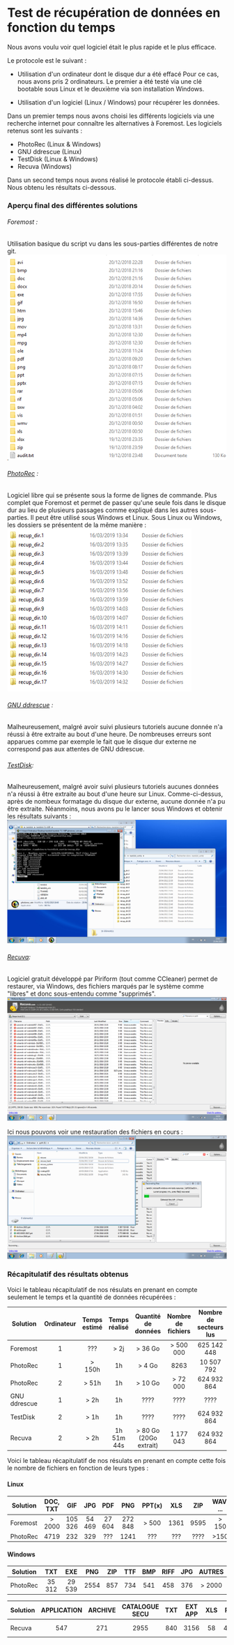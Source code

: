 # Test de récupération de données en fonction du temps

Nous avons voulu voir quel logiciel était le plus rapide et le plus efficace. 

Le protocole est le suivant : 

- Utilisation d'un ordinateur dont le disque dur a été effacé
Pour ce cas, nous avons pris 2 ordinateurs. Le premier a été testé via une clé bootable sous Linux et le deuxième via son installation Windows. 

- Utilisation d'un logiciel (Linux / Windows) pour récupérer les données. 

Dans un premier temps nous avons choisi les différents logiciels via une recherche internet pour connaître les alternatives à Foremost. 
Les logiciels retenus sont les suivants : 

* PhotoRec (Linux & Windows) 
* GNU ddrescue (Linux)
* TestDisk (Linux & Windows)
* Recuva (Windows)

Dans un second temps nous avons réalisé le protocole établi ci-dessus. Nous obtenu les résultats ci-dessous.
### Aperçu final des différentes solutions

###### Foremost : 
Utilisation basique du script vu dans les sous-parties différentes de notre git.
![alt text](https://github.com/hubos89/ProjectForensic/blob/master/Comparatif%20Logiciels/foremost_final.png "Aperçu Final Foremost")

###### [PhotoRec](https://www.cgsecurity.org/wiki/PhotoRec) :
Logiciel libre qui se présente sous la forme de lignes de commande. Plus complet que Foremost et permet de passer qu'une seule fois dans le disque dur au lieu de plusieurs passages comme expliqué dans les autres sous-parties. Il peut être utilisé sous Windows et Linux.
Sous Linux ou Windows, les dossiers se présentent de la même manière :
![alt text](https://github.com/hubos89/ProjectForensic/blob/master/Comparatif%20Logiciels/photorec_final.PNG "Aperçu Final Photorec")

###### [GNU ddrescue](https://www.linux.com/learn/intro-to-linux/2017/3/GNU-DDRESCUE-BEST-DAMAGED-DRIVE-RESCUE) :
Malheureusement, malgré avoir suivi plusieurs tutoriels aucune donnée n'a réussi à être extraite au bout d'une heure. De nombreuses erreurs sont apparues comme par exemple le fait que le disque dur externe ne correspond pas aux attentes de GNU ddrescue.

###### [TestDisk](https://www.cgsecurity.org/wiki/TestDisk):
Malheureusement, malgré avoir suivi plusieurs tutoriels aucunes données n'a réussi à être extraite au bout d'une heure sur Linux. Comme-ci-dessus, après de nombeux formatage du disque dur externe, aucune donnée n'a pu être extraite. Néanmoins, nous avons pu le lancer sous Windows et obtenir les résultats suivants : 
![alt text](https://github.com/hubos89/ProjectForensic/blob/master/Comparatif%20Logiciels/testdisk_win.png "Aperçu Final TestDisk")

###### [Recuva](https://www.ccleaner.com/recuva):
Logiciel gratuit développé par Piriform (tout comme CCleaner) permet de restaurer, via Windows, des fichiers marqués par le système comme "libres" et donc sous-entendu comme "supprimés".
![alt text](https://github.com/hubos89/ProjectForensic/blob/master/Comparatif%20Logiciels/recuva_final.png "Aperçu Final Recuva")

Ici nous pouvons voir une restauration des fichiers en cours : 
![alt text](https://github.com/hubos89/ProjectForensic/blob/master/Comparatif%20Logiciels/recuva_recover.png "Aperçu d'une restauration Recuva")


### Récapitulatif des résultats obtenus

Voici le tableau récapitulatif de nos résulats en prenant en compte seulement le temps et la quantité de données récupérées :

| Solution      | Ordinateur|Temps estimé | Temps réalisé   | Quantité de données | Nombre de fichiers  |Nombre de secteurs lus|
| ------------- |:---------:|:-----------:|:---------------:|:-------------------:|:-------------------:|:--------------------:|
| Foremost      |  1        |  ???        | > 2j            | > 36 Go             |  > 500 000          |625 142 448           |
| PhotoRec      |  1        | > 150h      | 1h              | > 4 Go              | 8263                |10 507 792            |
| PhotoRec      |      2    | > 51h       | 1h              | > 10 Go             | > 72 000            |624 932 864           |
| GNU ddrescue  |  1        | > 2h        | 1h              | ????                |        ????         |              ????    |
| TestDisk      |      2    | > 1h        | 1h              | ????                |        ????         |       624 932 864    |
| Recuva        |  2        | > 2h        | 1h 51m 44s      | > 80 Go (20Go extrait) |  1 177 043       |       624 932 864    |

  
Voici le tableau récapitulatif de nos résulats en prenant en compte cette fois le nombre de fichiers en fonction de leurs types :

#### Linux

| Solution      | DOC, TXT    | GIF    | JPG    | PDF    |PNG     | PPT(x) |XLS     |ZIP     | WAV, ... | EXE    |
| ------------- |:-----------:|:------:|:------:|:------:|:------:|:------:|:------:|:------:|:--------:|:------:|
| Foremost      | > 2000      | 105 326| 54 469 | 27 604 | 272 848| > 500  | 1361   | 9595   | > 150    |  ???   |
| PhotoRec	    | 4719	      | 232    |	329	  | ???    |	1241	| ???	   | ???	  | ????   |	>150	  | 1386   |


#### Windows
| Solution      | TXT   | EXE    | PNG  | ZIP  | TTF | BMP |RIFF  |JPG    | AUTRES | 
| ------------- |:-----:|:------:|:----:|:----:|:---:|:---:|:----:|:-----:|:------:|
| PhotoRec      | 35 312| 29 539 | 2554 | 857  | 734 | 541 | 458  | 376   | > 2000 |

| Solution      | APPLICATION  | ARCHIVE  | CATALOGUE SECU | TXT |EXT APP | XLS |PNG   |Autres    |
| ------------- |:------------:|:--------:|:--------------:|:---:|:------:|:---:|:----:|:--------:|
| Recuva        | 547          |  271     |  2955          | 840 | 3156   | 58  | 4099 | > 20 000 |
